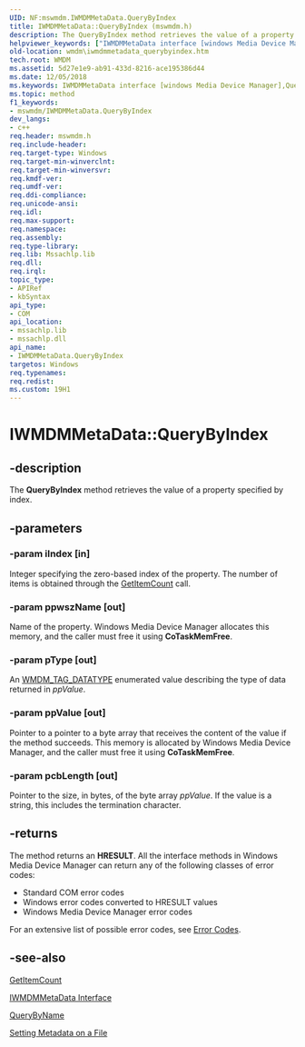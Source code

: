 ```yaml
---
UID: NF:mswmdm.IWMDMMetaData.QueryByIndex
title: IWMDMMetaData::QueryByIndex (mswmdm.h)
description: The QueryByIndex method retrieves the value of a property specified by index.helpviewer_keywords: ["IWMDMMetaData interface [windows Media Device Manager]","QueryByIndex method","IWMDMMetaData.QueryByIndex","IWMDMMetaData::QueryByIndex","IWMDMMetaDataQueryByIndex","QueryByIndex","QueryByIndex method [windows Media Device Manager]","QueryByIndex method [windows Media Device Manager]","IWMDMMetaData interface","mswmdm/IWMDMMetaData::QueryByIndex","wmdm.iwmdmmetadata_querybyindex"]
old-location: wmdm\iwmdmmetadata_querybyindex.htm
tech.root: WMDM
ms.assetid: 5d27e1e9-ab91-433d-8216-ace195386d44
ms.date: 12/05/2018
ms.keywords: IWMDMMetaData interface [windows Media Device Manager],QueryByIndex method, IWMDMMetaData.QueryByIndex, IWMDMMetaData::QueryByIndex, IWMDMMetaDataQueryByIndex, QueryByIndex, QueryByIndex method [windows Media Device Manager], QueryByIndex method [windows Media Device Manager],IWMDMMetaData interface, mswmdm/IWMDMMetaData::QueryByIndex, wmdm.iwmdmmetadata_querybyindex
ms.topic: method
f1_keywords:
- mswmdm/IWMDMMetaData.QueryByIndex
dev_langs:
- c++
req.header: mswmdm.h
req.include-header: 
req.target-type: Windows
req.target-min-winverclnt: 
req.target-min-winversvr: 
req.kmdf-ver: 
req.umdf-ver: 
req.ddi-compliance: 
req.unicode-ansi: 
req.idl: 
req.max-support: 
req.namespace: 
req.assembly: 
req.type-library: 
req.lib: Mssachlp.lib
req.dll: 
req.irql: 
topic_type:
- APIRef
- kbSyntax
api_type:
- COM
api_location:
- mssachlp.lib
- mssachlp.dll
api_name:
- IWMDMMetaData.QueryByIndex
targetos: Windows
req.typenames: 
req.redist: 
ms.custom: 19H1
---
```


# IWMDMMetaData::QueryByIndex


## -description



The <b>QueryByIndex</b> method retrieves the value of a property specified by index.




## -parameters




### -param iIndex [in]

Integer specifying the zero-based index of the property. The number of items is obtained through the <a href="https://docs.microsoft.com/windows/desktop/api/mswmdm/nf-mswmdm-iwmdmmetadata-getitemcount">GetItemCount</a> call.


### -param ppwszName [out]

Name of the property. Windows Media Device Manager allocates this memory, and the caller must free it using <b>CoTaskMemFree</b>.


### -param pType [out]

An <a href="https://docs.microsoft.com/windows/desktop/WMDM/wmdm-tag-datatype">WMDM_TAG_DATATYPE</a> enumerated value describing the type of data returned in <i>ppValue</i>.


### -param ppValue [out]

Pointer to a pointer to a byte array that receives the content of the value if the method succeeds. This memory is allocated by Windows Media Device Manager, and the caller must free it using <b>CoTaskMemFree</b>.


### -param pcbLength [out]

Pointer to the size, in bytes, of the byte array <i>ppValue</i>. If the value is a string, this includes the termination character.


## -returns



The method returns an <b>HRESULT</b>. All the interface methods in Windows Media Device Manager can return any of the following classes of error codes:

<ul>
<li>Standard COM error codes </li>
<li>Windows error codes converted to HRESULT values </li>
<li>Windows Media Device Manager error codes </li>
</ul>
For an extensive list of possible error codes, see <a href="https://docs.microsoft.com/windows/desktop/WMDM/error-codes">Error Codes</a>.




## -see-also




<a href="https://docs.microsoft.com/windows/desktop/api/mswmdm/nf-mswmdm-iwmdmmetadata-getitemcount">GetItemCount</a>



<a href="https://docs.microsoft.com/windows/desktop/api/mswmdm/nn-mswmdm-iwmdmmetadata">IWMDMMetaData Interface</a>



<a href="https://docs.microsoft.com/windows/desktop/api/mswmdm/nf-mswmdm-iwmdmmetadata-querybyname">QueryByName</a>



<a href="https://docs.microsoft.com/windows/desktop/WMDM/setting-metadata-on-a-file">Setting Metadata on a File</a>
 

 

